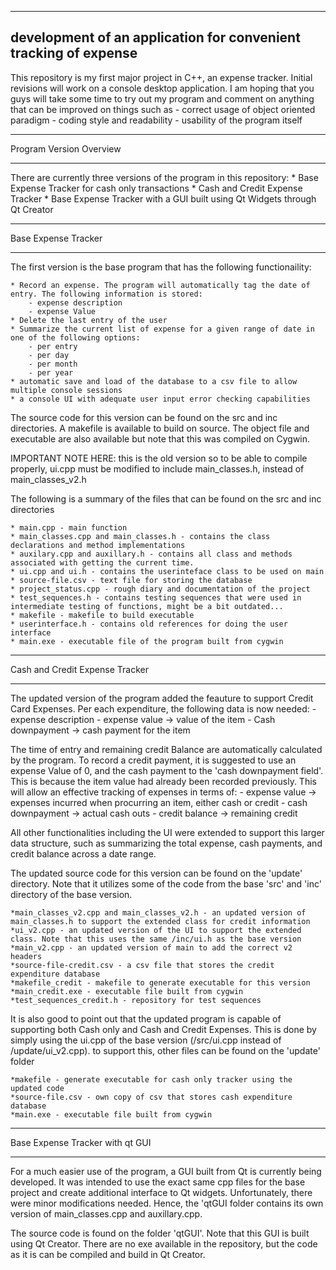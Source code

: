 --------------------------------------------------------------------
development of an application for convenient tracking of expense
--------------------------------------------------------------------

This repository is my first major project in C++, an expense tracker. Initial revisions will work on a console desktop application.
I am hoping that you guys will take some time to try out my program and comment on anything that can be improved on things such as
	- correct usage of object oriented paradigm
	- coding style and readability
	- usability of the program itself

****************************
  Program Version Overview
****************************

There are currently three versions of the program in this repository:
	* Base Expense Tracker for cash only transactions
	* Cash and Credit Expense Tracker
	* Base Expense Tracker with a GUI built using Qt Widgets through Qt Creator

****************************
   Base Expense Tracker
****************************
The first version is the base program that has the following functionaility:

	* Record an expense. The program will automatically tag the date of entry. The following information is stored:
		- expense description
		- expense Value
	* Delete the last entry of the user
	* Summarize the current list of expense for a given range of date in one of the following options:
		- per entry
		- per day
		- per month
		- per year
	* automatic save and load of the database to a csv file to allow multiple console sessions
	* a console UI with adequate user input error checking capabilities

The source code for this version can be found on the src and inc directories. A makefile is available to build on source. The object file and executable are also available but note that this was compiled on Cygwin. 

IMPORTANT NOTE HERE: this is the old version so to be able to compile properly, ui.cpp must be modified to include main_classes.h, instead of main_classes_v2.h

The following is a summary of the files that can be found on the src and inc directories

	* main.cpp - main function
	* main_classes.cpp and main_classes.h - contains the class declarations and method implementations
	* auxilary.cpp and auxillary.h - contains all class and methods associated with getting the current time.
	* ui.cpp and ui.h - contains the userinteface class to be used on main
	* source-file.csv - text file for storing the database
	* project_status.cpp - rough diary and documentation of the project
	* test_sequences.h - contains testing sequences that were used in intermediate testing of functions, might be a bit outdated...
	* makefile - makefile to build executable
	* userinterface.h - contains old references for doing the user interface
	* main.exe - executable file of the program built from cygwin

*********************************
 Cash and Credit Expense Tracker
*********************************

The updated version of the program added the feauture to support Credit Card Expenses. Per each expenditure, the following data is now needed:
	- expense description
	- expense value	 -> value of the item
	- Cash downpayment -> cash payment for the item
	
The time of entry and remaining credit Balance are automatically calculated by the program. To record a credit payment, it is suggested to use an expense Value of 0, and the cash payment to the 'cash downpayment field'. This is because the item value had already been recorded previously. This will allow an effective tracking of expenses in terms of:
	- expense value -> expenses incurred when procurring an item, either cash or credit
	- cash downpayment -> actual cash outs
	- credit balance -> remaining credit

All other functionalities including the UI were extended to support this larger data structure, such as summarizing the total expense, cash payments, and credit balance across a date range. 

The updated source code for this version can be found on the 'update' directory. Note that it utilizes some of the code from the base 'src' and 'inc' directory of the base version.

	*main_classes_v2.cpp and main_classes_v2.h - an updated version of main_classes.h to support the extended class for credit information
	*ui_v2.cpp - an updated version of the UI to support the extended class. Note that this uses the same /inc/ui.h as the base version
	*main_v2.cpp - an updated version of main to add the correct v2 headers
	*source-file-credit.csv - a csv file that stores the credit expenditure database
	*makefile_credit - makefile to generate executable for this version
	*main_credit.exe - executable file built from cygwin
	*test_sequences_credit.h - repository for test sequences
	
It is also good to point out that the updated program is capable of supporting both Cash only and Cash and Credit Expenses. This is done by simply using the ui.cpp of the base version (/src/ui.cpp instead of /update/ui_v2.cpp). to support this, other files can be found on the 'update' folder

	*makefile - generate executable for cash only tracker using the updated code
	*source-file.csv - own copy of csv that stores cash expenditure database
	*main.exe - executable file built from cygwin

*************************************
   Base Expense Tracker with qt GUI
*************************************

For a much easier use of the program, a GUI built from Qt is currently being developed. It was intended to use the exact same cpp files for the base project and create additional interface to Qt widgets. Unfortunately, there were minor modifications needed. Hence, the 'qtGUI folder contains its own version of main_classes.cpp and auxillary.cpp. 

The source code is found on the folder 'qtGUI'. Note that this GUI  is built using Qt Creator. There are no exe available in the repository, but the code as it is can be compiled and build in Qt Creator. 



	
	

	
	
